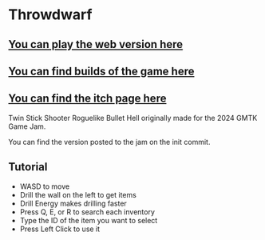 # Throwdwarf
## [You can play the web version here](https://staringlongingly.github.io/Throwdwarf)
## [You can find builds of the game here](https://github.com/staringlongingly/throwdwarf/releases)
## [You can find the itch page here](https://longingly.itch.io/throwdwarf)

Twin Stick Shooter Roguelike Bullet Hell originally made for the 2024 GMTK Game Jam.

You can find the version posted to the jam on the init commit.

## Tutorial
- WASD to move
- Drill the wall on the left to get items
- Drill Energy makes drilling faster
- Press Q, E, or R to search each inventory
- Type the ID of the item you want to select
- Press Left Click to use it
